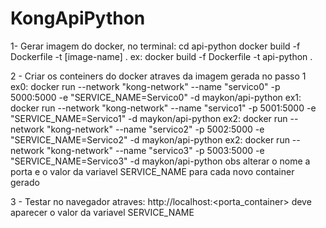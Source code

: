 # KongApiPython




1- Gerar imagem do docker, no terminal:
cd api-python
docker build -f Dockerfile -t [image-name] .
ex: docker build -f Dockerfile -t api-python .

2 - Criar os conteiners do docker atraves da imagem gerada no passo 1
ex0: docker run --network "kong-network" --name "servico0" -p 5000:5000 -e "SERVICE_NAME=Servico0" -d  maykon/api-python
ex1: docker run --network "kong-network" --name "servico1" -p 5001:5000 -e "SERVICE_NAME=Servico1" -d  maykon/api-python
ex2: docker run --network "kong-network" --name "servico2" -p 5002:5000 -e "SERVICE_NAME=Servico2" -d  maykon/api-python
ex2: docker run --network "kong-network" --name "servico3" -p 5003:5000 -e "SERVICE_NAME=Servico3" -d  maykon/api-python
obs alterar o nome a porta e o valor da variavel SERVICE_NAME para cada novo container gerado

3 - Testar no navegador atraves:
http://localhost:<porta_container> 
deve aparecer o valor da variavel SERVICE_NAME
